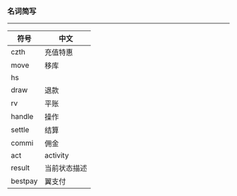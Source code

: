 <!--
 * @Descripttion: 
 * @version: 
 * @Author: fuanlei
 * @Date: 2019-10-12 10:38:35
 * @LastEditors: fuanlei
 * @LastEditTime: 2019-10-16 12:51:32
 -->
### 名词简写
----
|符号|中文|
|----|---|
|czth|充值特惠|
|move|移库|
|hs||history|
|draw|退款|
|rv|平账|
|handle|操作|
|settle|结算|
|commi|佣金|
|act|activity|
|result|当前状态描述|
|bestpay|翼支付|


